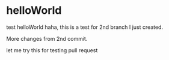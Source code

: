# helloWorld
test helloWorld
haha, this is a test for 2nd branch I just created.

More changes from 2nd commit.

let me try this for testing pull request
